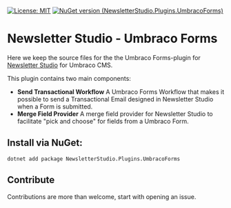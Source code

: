 [![License: MIT](https://img.shields.io/badge/License-MIT-yellow.svg)](https://opensource.org/licenses/MIT)
[![NuGet version (NewsletterStudio.Plugins.UmbracoForms)](https://img.shields.io/nuget/v/NewsletterStudio.Plugins.UmbracoForms.svg?style=flat-square)](https://www.nuget.org/packages/NewsletterStudio.Plugins.UmbracoForms/)

# Newsletter Studio - Umbraco Forms
Here we keep the source files for the the Umbraco Forms-plugin for [Newsletter Studio](https://our.umbraco.com/packages/backoffice-extensions/newsletter-studio-the-email-studio/) for Umbraco CMS.

This plugin contains two main components:

* **Send Transactional Workflow**
  A Umbraco Forms Workflow that makes it possible to send a Transactional Email designed in Newsletter Studio when a Form is submitted.
* **Merge Field Provider**
  A merge field provider for Newsletter Studio to facilitate "pick and choose" for fields from a Umbraco Form.


## Install via NuGet:
```
dotnet add package NewsletterStudio.Plugins.UmbracoForms
```

## Contribute
Contributions are more than welcome, start with opening an issue.
